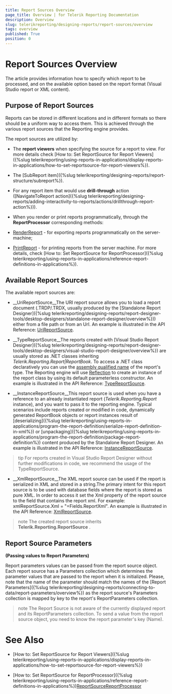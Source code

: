 ```yaml
---
title: Report Sources Overview
page_title: Overview | for Telerik Reporting Documentation
description: Overview
slug: telerikreporting/designing-reports/report-sources/overview
tags: overview
published: True
position: 0
---
```


# Report Sources Overview



The article provides information how to specify which report to be processed, and on the available option based on 
      the report format (Visual Studio report or XML content). 

## Purpose of Report Sources

Reports can be stored in different locations and in different formats so there should be a uniform way to
          access them. This is achieved through the various report sources that the Reporting engine provides.
        

The report sources are utilized by:

* The __report viewers__ when specifying the source for a report to view. For more details check 
              [How to: Set ReportSource for Report Viewers]({%slug telerikreporting/using-reports-in-applications/display-reports-in-applications/how-to-set-reportsource-for-report-viewers%}).
            

* The [SubReport item]({%slug telerikreporting/designing-reports/report-structure/subreport%}).
            

* For any report item that would use __drill-through__ action
              ([NavigateToReport action]({%slug telerikreporting/designing-reports/adding-interactivity-to-reports/actions/drillthrough-report-action%})).
            

* When you render or print reports programmatically, through the __ReportProcessor__ 
              corresponding methods:
            

* [RenderReport](/reporting/api/Telerik.Reporting.Processing.ReportProcessor#collapsible-Telerik_Reporting_Processing_ReportProcessor_RenderReport_System_String_Telerik_Reporting_ReportSource_System_Collections_Hashtable_)
                  - for exporting reports programmatically on the server-machine;
                

* [PrintReport](/reporting/api/Telerik.Reporting.Processing.ReportProcessor#collapsible-Telerik_Reporting_Processing_ReportProcessor_PrintReport_Telerik_Reporting_ReportSource_System_Drawing_Printing_PrinterSettings_)
                  - for printing reports from the server machine.
                For more details, check [How to: Set ReportSource for ReportProcessor]({%slug telerikreporting/using-reports-in-applications/reference-report-definitions-in-applications%}).
            

## Available Report Sources

The available report sources are:

* __UriReportSource__The URI report source allows you to load a report document (.TRDP/.TRDX,
              usually produced by the [Standalone Report Designer]({%slug telerikreporting/designing-reports/report-designer-tools/desktop-designers/standalone-report-designer/overview%})) either from a file path or from an Url.
            An example is illustrated in the API Reference: [UriReportSource](/reporting/api/Telerik.Reporting.UriReportSource).
            

* __TypeReportSource__The reports created with [Visual Studio Report Designer]({%slug telerikreporting/designing-reports/report-designer-tools/desktop-designers/visual-studio-report-designer/overview%}) are usually stored as .NET classes inheriting
              *Telerik.Reporting.Report|ReportBook*.
              To access a .NET class declaratively you can use the [assembly qualified name](http://msdn.microsoft.com/en-us/library/30wyt9tk) of the report's type. The Reporting engine will use [Reflection](https://msdn.microsoft.com/en-us/library/ms173183(v=vs.110).aspx) to create an instance of the report class by using its default parameterless constructor.
            An example is illustrated in the API Reference: [TypeReportSource](/reporting/api/Telerik.Reporting.TypeReportSource).
            

* __InstanceReportSource__This report source is used when you have a reference to an already instantiated report (*Telerik.Reporting.Report* instance),
              and you want to pass it to the reporting engine. Typical scenarios include reports created or modified in code, dynamically generated ReportBook objects
              or report instances result of [deserializing]({%slug telerikreporting/using-reports-in-applications/program-the-report-definition/serialize-report-definition-in-xml%})
              or [unpackaging]({%slug telerikreporting/using-reports-in-applications/program-the-report-definition/package-report-definition%}) content produced by the Standalone Report Designer.
            An example is illustrated in the API Reference: [InstanceReportSource](/reporting/api/Telerik.Reporting.InstanceReportSource).
            

>tip For reports created in Visual Studio Report Designer without further modifications in code, we recommend the usage of the TypeReportSource.


* __XmlReportSource__The XML report source can be used if the report is serialized in XML and stored in a string.The primary intent for this report source is to be used with database fields where the report is stored as
              pure XML. In order to access it set the Xml property of the report source to the field that contains the
              report xml. For example: xmlReportSource.Xml = "=Fields.ReportXml".
            An example is illustrated in the API Reference: [XmlReportSource](/reporting/api/Telerik.Reporting.XmlReportSource).
            

>note The created report source inherits  __Telerik.Reporting.ReportSource__ .          


## Report Source Parameters

__(Passing values to Report Parameters)__

Report parameters values can be passed from the report source object. Each report source has a Parameters collection
          which determines the parameter values that are passed to the report when it is initialized. Please, note that the name of the parameter
          should match the names of the [Report Parameters]({%slug telerikreporting/designing-reports/connecting-to-data/report-parameters/overview%})
          as the report source's Parameters collection is mapped by key to the report's ReportParameters collection.
        

>note The Report Source is not aware of the currently displayed report and its ReportParameters collection.            To send a value from the report source object, you need to know the report parameter's key (Name).          


# See Also


 * [How to: Set ReportSource for Report Viewers]({%slug telerikreporting/using-reports-in-applications/display-reports-in-applications/how-to-set-reportsource-for-report-viewers%})

 * [How to: Set ReportSource for ReportProcessor]({%slug telerikreporting/using-reports-in-applications/reference-report-definitions-in-applications%})[ReportSource](/reporting/api/Telerik.Reporting.ReportSource)[ReportProcessor](/reporting/api/Telerik.Reporting.Processing.ReportProcessor)
